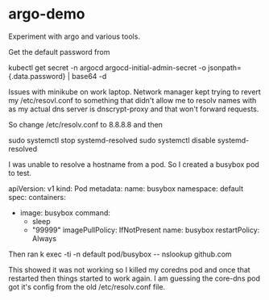 # argo-demo
Experiment with argo and various tools.


Get the default password from 

kubectl get secret -n argocd argocd-initial-admin-secret  -o jsonpath={.data.password} | base64 -d

Issues with minikube on work laptop.
Network manager kept trying to revert my /etc/resovl.conf to something that didn't allow me to resolv names with as my actual dns server is dnscrypt-proxy and that won't forward requests.

So change /etc/resolv.conf to 8.8.8.8 and then

sudo systemctl stop systemd-resolved
sudo systemctl disable systemd-resolved

I was unable to resolve a hostname from a pod.  So I created a busybox pod to test.

apiVersion: v1
kind: Pod
metadata:
  name: busybox
  namespace: default
spec:
  containers:
  - image: busybox
    command:
      - sleep
      - "99999"
    imagePullPolicy: IfNotPresent
    name: busybox
  restartPolicy: Always

  Then ran
  k exec -ti -n default pod/busybox -- nslookup github.com

This showed it was not working so I killed my coredns pod and once that restarted then things started to work again.  I am guessing the core-dns pod got it's config from the old /etc/resolv.conf file.